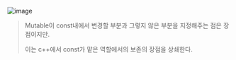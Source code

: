 ![image](https://user-images.githubusercontent.com/80379900/113959675-41031180-985e-11eb-964b-b89aef573eba.png)
> Mutable이 const내에서 변경할 부분과 그렇지 않은 부분을 지정해주는 점은 장점이지만.
> 
> 이는 c++에서 const가 맡은 역할에서의 보존의 장점을 상쇄한다.
